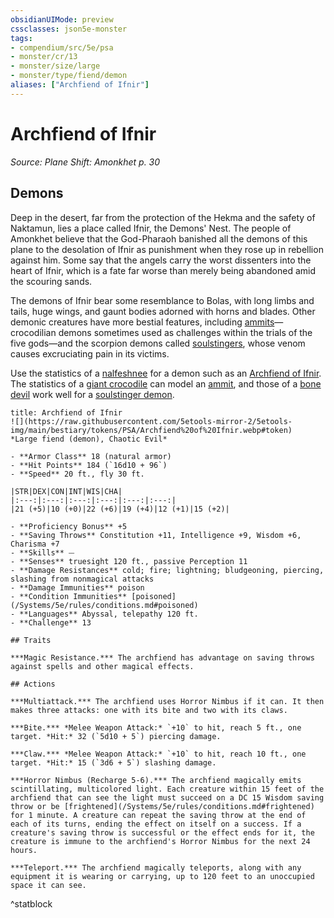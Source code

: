 ```yaml
---
obsidianUIMode: preview
cssclasses: json5e-monster
tags:
- compendium/src/5e/psa
- monster/cr/13
- monster/size/large
- monster/type/fiend/demon
aliases: ["Archfiend of Ifnir"]
---
```

# Archfiend of Ifnir
*Source: Plane Shift: Amonkhet p. 30*  

## Demons

Deep in the desert, far from the protection of the Hekma and the safety of Naktamun, lies a place called Ifnir, the Demons' Nest. The people of Amonkhet believe that the God-Pharaoh banished all the demons of this plane to the desolation of Ifnir as punishment when they rose up in rebellion against him. Some say that the angels carry the worst dissenters into the heart of Ifnir, which is a fate far worse than merely being abandoned amid the scouring sands.

The demons of Ifnir bear some resemblance to Bolas, with long limbs and tails, huge wings, and gaunt bodies adorned with horns and blades. Other demonic creatures have more bestial features, including [ammits](/Systems/5e/bestiary/beast/ammit-psa.md)—crocodilian demons sometimes used as challenges within the trials of the five gods—and the scorpion demons called [soulstingers](/Systems/5e/bestiary/fiend/soulstinger-demon-psa.md), whose venom causes excruciating pain in its victims.

Use the statistics of a [nalfeshnee](/Systems/5e/bestiary/fiend/nalfeshnee.md) for a demon such as an [Archfiend of Ifnir](/Systems/5e/bestiary/fiend/archfiend-of-ifnir-psa.md). The statistics of a [giant crocodile](/Systems/5e/bestiary/beast/giant-crocodile.md) can model an [ammit](/Systems/5e/bestiary/beast/ammit-psa.md), and those of a [bone devil](/Systems/5e/bestiary/fiend/bone-devil.md) work well for a [soulstinger demon](/Systems/5e/bestiary/fiend/soulstinger-demon-psa.md).

```ad-statblock
title: Archfiend of Ifnir
![](https://raw.githubusercontent.com/5etools-mirror-2/5etools-img/main/bestiary/tokens/PSA/Archfiend%20of%20Ifnir.webp#token)
*Large fiend (demon), Chaotic Evil*

- **Armor Class** 18 (natural armor)
- **Hit Points** 184 (`16d10 + 96`)
- **Speed** 20 ft., fly 30 ft.

|STR|DEX|CON|INT|WIS|CHA|
|:---:|:---:|:---:|:---:|:---:|:---:|
|21 (+5)|10 (+0)|22 (+6)|19 (+4)|12 (+1)|15 (+2)|

- **Proficiency Bonus** +5
- **Saving Throws** Constitution +11, Intelligence +9, Wisdom +6, Charisma +7
- **Skills** ⏤
- **Senses** truesight 120 ft., passive Perception 11
- **Damage Resistances** cold; fire; lightning; bludgeoning, piercing, slashing from nonmagical attacks
- **Damage Immunities** poison
- **Condition Immunities** [poisoned](/Systems/5e/rules/conditions.md#poisoned)
- **Languages** Abyssal, telepathy 120 ft.
- **Challenge** 13

## Traits

***Magic Resistance.*** The archfiend has advantage on saving throws against spells and other magical effects.

## Actions

***Multiattack.*** The archfiend uses Horror Nimbus if it can. It then makes three attacks: one with its bite and two with its claws.

***Bite.*** *Melee Weapon Attack:* `+10` to hit, reach 5 ft., one target. *Hit:* 32 (`5d10 + 5`) piercing damage.

***Claw.*** *Melee Weapon Attack:* `+10` to hit, reach 10 ft., one target. *Hit:* 15 (`3d6 + 5`) slashing damage.

***Horror Nimbus (Recharge 5-6).*** The archfiend magically emits scintillating, multicolored light. Each creature within 15 feet of the archfiend that can see the light must succeed on a DC 15 Wisdom saving throw or be [frightened](/Systems/5e/rules/conditions.md#frightened) for 1 minute. A creature can repeat the saving throw at the end of each of its turns, ending the effect on itself on a success. If a creature's saving throw is successful or the effect ends for it, the creature is immune to the archfiend's Horror Nimbus for the next 24 hours.

***Teleport.*** The archfiend magically teleports, along with any equipment it is wearing or carrying, up to 120 feet to an unoccupied space it can see.
```
^statblock
